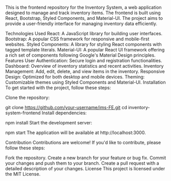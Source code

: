 This is the frontend repository for the Inventory System, a web application designed to manage and track inventory items. The frontend is built using React, Bootstrap, Styled Components, and Material-UI. The project aims to provide a user-friendly interface for managing inventory data efficiently.

Technologies Used
React: A JavaScript library for building user interfaces.
Bootstrap: A popular CSS framework for responsive and mobile-first websites.
Styled Components: A library for styling React components with tagged template literals.
Material-UI: A popular React UI framework offering a rich set of components following Google's Material Design principles.
Features
User Authentication: Secure login and registration functionalities.
Dashboard: Overview of inventory statistics and recent activities.
Inventory Management: Add, edit, delete, and view items in the inventory.
Responsive Design: Optimized for both desktop and mobile devices.
Theming: Customizable themes using Styled Components and Material-UI.
Installation
To get started with the project, follow these steps:

Clone the repository:

git clone https://github.com/your-username/ims-FE.git
cd inventory-system-frontend
Install dependencies:

npm install
Start the development server:

npm start
The application will be available at http://localhost:3000.


Contribution
Contributions are welcome! If you'd like to contribute, please follow these steps:

Fork the repository.
Create a new branch for your feature or bug fix.
Commit your changes and push them to your branch.
Create a pull request with a detailed description of your changes.
License
This project is licensed under the MIT License.

